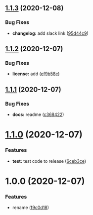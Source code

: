 ## [1.1.3](https://github.com/cm-workspace/locale/compare/v1.1.2...v1.1.3) (2020-12-08)


### Bug Fixes

* **changelog:** add slack link ([95d44c9](https://github.com/cm-workspace/locale/commit/95d44c901ea6f247de341257f2ff34ec6fb63114))

## [1.1.2](https://github.com/cm-workspace/locale/compare/v1.1.1...v1.1.2) (2020-12-07)


### Bug Fixes

* **license:** add ([ef9b58c](https://github.com/cm-workspace/locale/commit/ef9b58c0ba13e104f3341a03a475d7a2bf849bd6))

## [1.1.1](https://github.com/cm-workspace/locale/compare/v1.1.0...v1.1.1) (2020-12-07)


### Bug Fixes

* **docs:** readme ([c368422](https://github.com/cm-workspace/locale/commit/c3684228769eb451d9c997b25ed39d3ed23707de))

# [1.1.0](https://github.com/cm-workspace/locale/compare/v1.0.0...v1.1.0) (2020-12-07)


### Features

* **test:** test code to release ([6ceb3ce](https://github.com/cm-workspace/locale/commit/6ceb3ce1cb29927620493e8767f8b57079846b35))

# 1.0.0 (2020-12-07)


### Features

* rename ([f9c0d18](https://github.com/cm-workspace/locale/commit/f9c0d1838e77ad5417888346aed8382942b1d14e))
